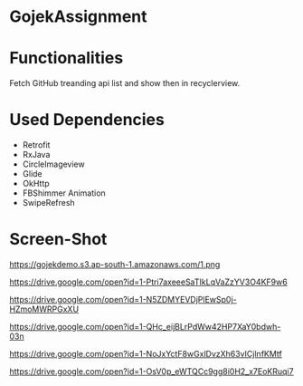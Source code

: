 # GojekAssignment

# Functionalities

Fetch GitHub treanding api list and show then in recyclerview.

# Used Dependencies

* Retrofit
* RxJava
* CircleImageview 
* Glide
* OkHttp 
* FBShimmer Animation
* SwipeRefresh

# Screen-Shot

https://gojekdemo.s3.ap-south-1.amazonaws.com/1.png

https://drive.google.com/open?id=1-Ptri7axeeeSaTIkLqVaZzYV3O4KF9w6

https://drive.google.com/open?id=1-N5ZDMYEVDjPlEwSp0j-HZmoMWRPGxXU

https://drive.google.com/open?id=1-QHc_eijBLrPdWw42HP7XaY0bdwh-03n

https://drive.google.com/open?id=1-NoJxYctF8wGxlDvzXh63vICjlnfKMtf

https://drive.google.com/open?id=1-OsV0p_eWTQCc9gg8i0H2_x7EoKRuqi7
